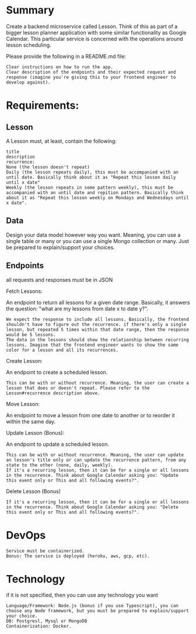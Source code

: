 # Summary

Create a backend microservice called Lesson. Think of this as part of a bigger lesson planner application with some similar functionality as Google Calendar. This particular service is concerned with the operations around lesson scheduling.

Please provide the following in a README.md file:

    Clear instructions on how to run the app.
    Clear description of the endpoints and their expected request and response (imagine you're giving this to your frontend engineer to develop against).

# Requirements:

## Lesson

A Lesson must, at least, contain the following:

    title
    description
    recurrence:
    None (the lesson doesn't repeat)
    Daily (the lesson repeats daily), this must be accompanied with an until date. Basically think about it as "Repeat this lesson daily until x date"
    Weekly (the lesson repeats in some pattern weekly), this must be accompanied with an until date and repition pattern. Basically think about it as "Repeat this lesson weekly on Mondays and Wednesdays until x date".

## Data

Design your data model however way you want. Meaning, you can use a single table or many or you can use a single Mongo collection or many. Just be prepared to explain/support your choices.

## Endpoints

all requests and responses must be in JSON

Fetch Lessons:

An endpoint to return all lessons for a given date range. Basically, it answers the question: "what are my lessons from date x to date y?".

    We expect the response to include all lessons. Basically, the frontend shouldn't have to figure out the recurrence. if there's only a single lesson, but repeated 5 times within that date range, then the response would be 5 lessons.
    The data in the lessons should show the relationship between recurring lessons. Imagine that the frontend engineer wants to show the same color for a lesson and all its recurrences.

Create Lesson:

An endpoint to create a scheduled lesson.

    This can be with or without recurrence. Meaning, the user can create a lesson that does or doesn't repeat. Please refer to the Lesson#recurrence description above.

Move Lesson:

An endpoint to move a lesson from one date to another or to reorder it within the same day.

Update Lesson (Bonus):

An endpoint to update a scheduled lesson.

    This can be with or without recurrence. Meaning, the user can update an lesson's title only or can update the recurrence pattern, from any state to the other (none, daily, weekly).
    If it's a recurring lesson, then it can be for a single or all lessons in the recurrence. Think about Google Calendar asking you: "Update this event only or This and all following events?".

Delete Lesson (Bonus)

    If it's a recurring lesson, then it can be for a single or all lessons in the recurrence. Think about Google Calendar asking you: "Delete this event only or This and all following events?".

# DevOps

    Service must be containerized.
    Bonus: The service is deployed (heroku, aws, gcp, etc).

# Technology

if it is not specified, then you can use any technology you want

    Language/Framework: Node.js (bonus if you use Typescript), you can choose any Node framework, but you must be prepared to explain/support your choice.
    DB: Postgresl, Mysql or MongoDB
    Containerization: Docker.